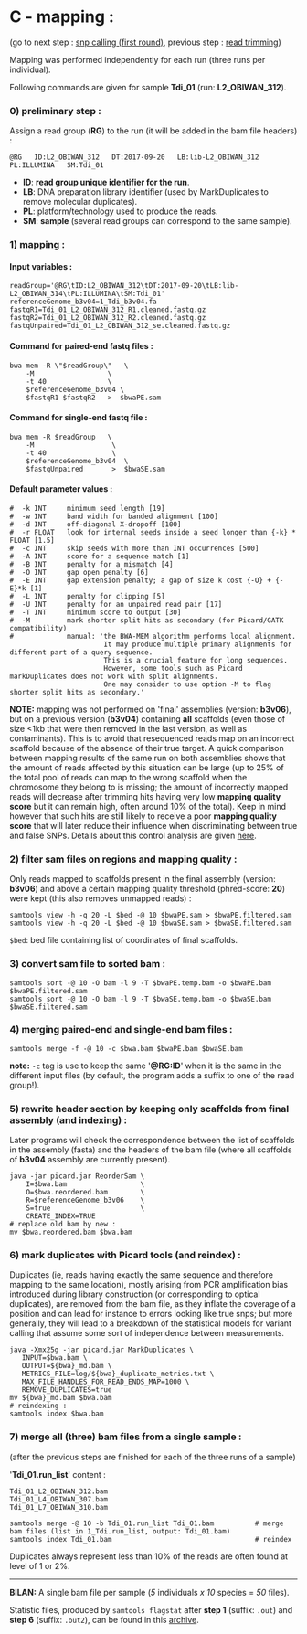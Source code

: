 
# C - mapping :

(go to next step : [snp calling (first round)](../D_snp_calling_round0), previous step : [read trimming](../B_cleaned_reads))


Mapping was performed independently for each run (three runs per individual).

Following commands are given for sample **Tdi_01** (run: **L2_OBIWAN_312**).


### 0) preliminary step :

Assign a read group (**RG**) to the run (it will be added in the bam file headers) :
````
@RG   ID:L2_OBIWAN_312   DT:2017-09-20   LB:lib-L2_OBIWAN_312   PL:ILLUMINA   SM:Tdi_01
````
* **ID**: **read group unique identifier for the run**.
* **LB**: DNA preparation library identifier (used by MarkDuplicates to remove molecular duplicates).
* **PL**: platform/technology used to produce the reads.
* **SM**: **sample** (several read groups can correspond to the same sample).

### 1) mapping :


#### Input variables :
````
readGroup='@RG\tID:L2_OBIWAN_312\tDT:2017-09-20\tLB:lib-L2_OBIWAN_314\tPL:ILLUMINA\tSM:Tdi_01'
referenceGenome_b3v04=1_Tdi_b3v04.fa
fastqR1=Tdi_01_L2_OBIWAN_312_R1.cleaned.fastq.gz
fastqR2=Tdi_01_L2_OBIWAN_312_R2.cleaned.fastq.gz
fastqUnpaired=Tdi_01_L2_OBIWAN_312_se.cleaned.fastq.gz
````

#### Command for paired-end fastq files :

````
bwa mem -R \"$readGroup\"   \
    -M                  \
    -t 40               \
    $referenceGenome_b3v04 \
    $fastqR1 $fastqR2   >  $bwaPE.sam
````


#### Command for single-end fastq file :

````
bwa mem -R $readGroup   \
    -M                   \
    -t 40                \
    $referenceGenome_b3v04  \
    $fastqUnpaired       >  $bwaSE.sam
````


#### Default parameter values :

````
#  -k INT     minimum seed length [19]
#  -w INT     band width for banded alignment [100]
#  -d INT     off-diagonal X-dropoff [100]
#  -r FLOAT   look for internal seeds inside a seed longer than {-k} * FLOAT [1.5]
#  -c INT     skip seeds with more than INT occurrences [500]
#  -A INT     score for a sequence match [1]
#  -B INT     penalty for a mismatch [4]
#  -O INT     gap open penalty [6]
#  -E INT     gap extension penalty; a gap of size k cost {-O} + {-E}*k [1]
#  -L INT     penalty for clipping [5]
#  -U INT     penalty for an unpaired read pair [17]
#  -T INT     minimum score to output [30]
#  -M         mark shorter split hits as secondary (for Picard/GATK compatibility)
#             manual: 'the BWA-MEM algorithm performs local alignment. 
                       It may produce multiple primary alignments for different part of a query sequence. 
                       This is a crucial feature for long sequences. 
                       However, some tools such as Picard markDuplicates does not work with split alignments. 
                       One may consider to use option -M to flag shorter split hits as secondary.'
````

**NOTE:** mapping was not performed on 'final' assemblies (version: **b3v06**), but on a previous version (**b3v04**) containing **all** scaffolds (even those of size <1kb that were then removed in the last version, as well as contaminants). This is to avoid that resequenced reads map on an incorrect scaffold because of the absence of their true target. A quick comparison between mapping results of the same run on both assemblies shows that the amount of reads affected by this situation can be large (up to 25% of the total pool of reads can map to the wrong scaffold when the chromosome they belong to is missing; the amount of incorrectly mapped reads will decrease after trimming hits having very low **mapping quality score** but it can remain high, often around 10% of the total). Keep in mind however that such hits are still likely to receive a poor **mapping quality score** that will later reduce their influence when discriminating between true and false SNPs.
Details about this control analysis are given [here](bilan_compare.csv).


### 2) filter sam files on regions and mapping quality :

Only reads mapped to scaffolds present in the final assembly (version: **b3v06**) and above a certain mapping quality threshold (phred-score: **20**) were kept (this also removes unmapped reads) :
````
samtools view -h -q 20 -L $bed -@ 10 $bwaPE.sam > $bwaPE.filtered.sam
samtools view -h -q 20 -L $bed -@ 10 $bwaSE.sam > $bwaSE.filtered.sam
````
`$bed`: bed file containing list of coordinates of final scaffolds.


### 3) convert sam file to sorted bam :

````
samtools sort -@ 10 -O bam -l 9 -T $bwaPE.temp.bam -o $bwaPE.bam $bwaPE.filtered.sam
samtools sort -@ 10 -O bam -l 9 -T $bwaSE.temp.bam -o $bwaSE.bam $bwaSE.filtered.sam
````

### 4) merging paired-end and single-end bam files :

````
samtools merge -f -@ 10 -c $bwa.bam $bwaPE.bam $bwaSE.bam      
````
**note:** `-c` tag is use to keep the same '**@RG:ID**' when it is the same in the different input files (by default, the program adds a suffix to one of the read group!).


### 5) rewrite header section by keeping only scaffolds from final assembly (and indexing) :

Later programs will check the correspondence between the list of scaffolds in the assembly (fasta) and the headers of the bam file (where all scaffolds of **b3v04** assembly are currently present).
````
java -jar picard.jar ReorderSam \
    I=$bwa.bam                  \
    O=$bwa.reordered.bam        \
    R=$referenceGenome_b3v06    \
    S=true                      \
    CREATE_INDEX=TRUE
# replace old bam by new :
mv $bwa.reordered.bam $bwa.bam
````

### 6) mark duplicates with Picard tools (and reindex) :

Duplicates (ie, reads having exactly the same sequence and therefore mapping to the same location), mostly arising from PCR amplification bias introduced during library construction (or corresponding to optical duplicates), are removed from the bam file, as they inflate the coverage of a position and can lead for instance to errors looking like true snps; but more generally, they will lead to a breakdown of the statistical models for variant calling that assume some sort of independence between measurements.

````
java -Xmx25g -jar picard.jar MarkDuplicates \
   INPUT=$bwa.bam \
   OUTPUT=${bwa}_md.bam \
   METRICS_FILE=log/${bwa}_duplicate_metrics.txt \
   MAX_FILE_HANDLES_FOR_READ_ENDS_MAP=1000 \
   REMOVE_DUPLICATES=true               
mv ${bwa}_md.bam $bwa.bam
# reindexing :
samtools index $bwa.bam
````


### 7) merge all (three) bam files from a single sample :

(after the previous steps are finished for each of the three runs of a sample)

'**Tdi_01.run_list**' content :
````
Tdi_01_L2_OBIWAN_312.bam 
Tdi_01_L4_OBIWAN_307.bam 
Tdi_01_L7_OBIWAN_310.bam
````

````
samtools merge -@ 10 -b Tdi_01.run_list Tdi_01.bam          # merge bam files (list in 1_Tdi.run_list, output: Tdi_01.bam)
samtools index Tdi_01.bam                                   # reindex
````
Duplicates always represent less than 10% of the reads are often found at level of 1 or 2%.


-------
**BILAN:** A single bam file per sample (*5* individuals *x* *10* species = *50* files).

Statistic files, produced by `samtools flagstat` after **step 1** (suffix: `.out`) and **step 6** (suffix: `.out2`), can be found in this [archive](./mapping_stats.tar.gz).

